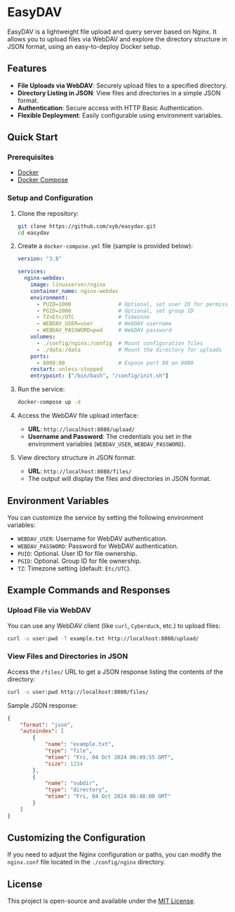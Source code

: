 # EasyDAV

EasyDAV is a lightweight file upload and query server based on Nginx.
It allows you to upload files via WebDAV and explore the directory
structure in JSON format, using an easy-to-deploy Docker setup.

## Features

- **File Uploads via WebDAV**: Securely upload files to a specified directory.
- **Directory Listing in JSON**: View files and directories in a simple JSON format.
- **Authentication**: Secure access with HTTP Basic Authentication.
- **Flexible Deployment**: Easily configurable using environment variables.

## Quick Start

### Prerequisites

- [Docker](https://docs.docker.com/get-docker/)
- [Docker Compose](https://docs.docker.com/compose/install/)

### Setup and Configuration

1. Clone the repository:

   ```bash
   git clone https://github.com/xyb/easydav.git
   cd easydav
   ```

2. Create a `docker-compose.yml` file (sample is provided below):

   ```yaml
   version: "3.8"

   services:
     nginx-webdav:
       image: linuxserver/nginx
       container_name: nginx-webdav
       environment:
         - PUID=1000               # Optional, set user ID for permissions
         - PGID=1000               # Optional, set group ID
         - TZ=Etc/UTC              # Timezone
         - WEBDAV_USER=user        # WebDAV username
         - WEBDAV_PASSWORD=pwd     # WebDAV password
       volumes:
         - ./config/nginx:/config  # Mount configuration files
         - ./data:/data            # Mount the directory for uploads
       ports:
         - 8080:80                 # Expose port 80 on 8080
       restart: unless-stopped
       entrypoint: ["/bin/bash", "/config/init.sh"]
   ```

3. Run the service:

   ```bash
   docker-compose up -d
   ```

4. Access the WebDAV file upload interface:

   - **URL**: `http://localhost:8080/upload/`
   - **Username and Password**: The credentials you set in the environment variables (`WEBDAV_USER`, `WEBDAV_PASSWORD`).

5. View directory structure in JSON format:

   - **URL**: `http://localhost:8080/files/`
   - The output will display the files and directories in JSON format.

## Environment Variables

You can customize the service by setting the following environment variables:

- `WEBDAV_USER`: Username for WebDAV authentication.
- `WEBDAV_PASSWORD`: Password for WebDAV authentication.
- `PUID`: Optional. User ID for file ownership.
- `PGID`: Optional. Group ID for file ownership.
- `TZ`: Timezone setting (default: `Etc/UTC`).

## Example Commands and Responses

### Upload File via WebDAV

You can use any WebDAV client (like `curl`, `Cyberduck`, etc.) to upload files:

```bash
curl -u user:pwd -T example.txt http://localhost:8080/upload/
```

### View Files and Directories in JSON

Access the `/files/` URL to get a JSON response listing the contents of the directory:

```bash
curl -u user:pwd http://localhost:8080/files/
```

Sample JSON response:

```json
{
    "format": "json",
    "autoindex": [
        {
            "name": "example.txt",
            "type": "file",
            "mtime": "Fri, 04 Oct 2024 06:49:55 GMT",
            "size": 1234
        },
        {
            "name": "subdir",
            "type": "directory",
            "mtime": "Fri, 04 Oct 2024 06:48:00 GMT"
        }
    ]
}
```

## Customizing the Configuration

If you need to adjust the Nginx configuration or paths, you can modify the `nginx.conf` file located in the `./config/nginx` directory.

## License

This project is open-source and available under the [MIT License](LICENSE).
